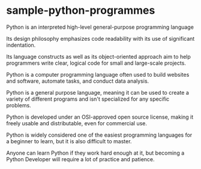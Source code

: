 # sample-python-programmes

Python is an interpreted high-level general-purpose programming language

Its design philosophy emphasizes code readability with its use of significant indentation. 

Its language constructs as well as its object-oriented approach aim to help programmers write clear, logical code for small and large-scale projects.

Python is a computer programming language often used to build websites and software, automate tasks, and conduct data analysis. 

Python is a general purpose language, meaning it can be used to create a variety of different programs and isn't specialized for any specific problems.

Python is developed under an OSI-approved open source license, making it freely usable and distributable, even for commercial use.

 Python is widely considered one of the easiest programming languages for a beginner to learn, but it is also difficult to master.
 
 Anyone can learn Python if they work hard enough at it, but becoming a Python Developer will require a lot of practice and patience.

